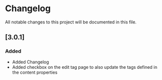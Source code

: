 # Changelog

All notable changes to this project will be documented in this file.

## [3.0.1]

### Added
- Added Changelog
- Added checkbox on the edit tag page to also update the tags defined in the content properties

